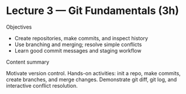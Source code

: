 # Lecture 3 — Git Fundamentals (3h)

Objectives

- Create repositories, make commits, and inspect history
- Use branching and merging; resolve simple conflicts
- Learn good commit messages and staging workflow

Content summary

Motivate version control. Hands-on activities: init a repo, make commits, create branches, and merge changes. Demonstrate git diff, git log, and interactive conflict resolution.
